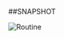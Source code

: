 ##SNAPSHOT

![Routine](https://github.com/CodeEmcent/routine/assets/100469174/47e0144d-0aa8-4b95-85e0-36b3f1b9e816)
